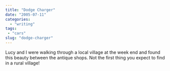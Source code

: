 ```yaml
---
title: "Dodge Charger"
date: "2005-07-11"
categories:
  - "writing"
tags:
 - "cars"
slug: "dodge-charger"
---
```


<!-- [![Photo sharing](/images/25280830_1a95e74c32_m.jpg)](https://www.flickr.com/photos/funkylarma/25280830/ "Dodge")   -->

Lucy and I were walking through a local village at the week end and found this beauty between the antique shops. Not the first thing you expect to find in a rural village!
